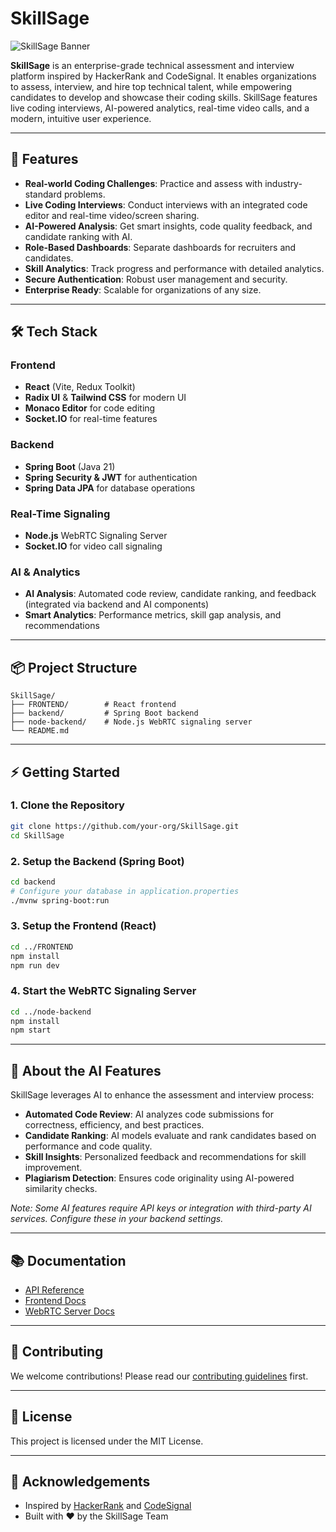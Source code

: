 # SkillSage

![SkillSage Banner](./rules/projectimage.png)

**SkillSage** is an enterprise-grade technical assessment and interview platform inspired by HackerRank and CodeSignal. It enables organizations to assess, interview, and hire top technical talent, while empowering candidates to develop and showcase their coding skills. SkillSage features live coding interviews, AI-powered analytics, real-time video calls, and a modern, intuitive user experience.

---

## 🚀 Features

- **Real-world Coding Challenges**: Practice and assess with industry-standard problems.
- **Live Coding Interviews**: Conduct interviews with an integrated code editor and real-time video/screen sharing.
- **AI-Powered Analysis**: Get smart insights, code quality feedback, and candidate ranking with AI.
- **Role-Based Dashboards**: Separate dashboards for recruiters and candidates.
- **Skill Analytics**: Track progress and performance with detailed analytics.
- **Secure Authentication**: Robust user management and security.
- **Enterprise Ready**: Scalable for organizations of any size.

---

## 🛠️ Tech Stack

### Frontend
- **React** (Vite, Redux Toolkit)
- **Radix UI** & **Tailwind CSS** for modern UI
- **Monaco Editor** for code editing
- **Socket.IO** for real-time features

### Backend
- **Spring Boot** (Java 21)
- **Spring Security & JWT** for authentication
- **Spring Data JPA** for database operations

### Real-Time Signaling
- **Node.js** WebRTC Signaling Server
- **Socket.IO** for video call signaling

### AI & Analytics
- **AI Analysis**: Automated code review, candidate ranking, and feedback (integrated via backend and AI components)
- **Smart Analytics**: Performance metrics, skill gap analysis, and recommendations

---

## 📦 Project Structure

```
SkillSage/
├── FRONTEND/        # React frontend
├── backend/         # Spring Boot backend
├── node-backend/    # Node.js WebRTC signaling server
└── README.md
```

---

## ⚡ Getting Started

### 1. Clone the Repository
```bash
git clone https://github.com/your-org/SkillSage.git
cd SkillSage
```

### 2. Setup the Backend (Spring Boot)
```bash
cd backend
# Configure your database in application.properties
./mvnw spring-boot:run
```

### 3. Setup the Frontend (React)
```bash
cd ../FRONTEND
npm install
npm run dev
```

### 4. Start the WebRTC Signaling Server
```bash
cd ../node-backend
npm install
npm start
```

---

## 🤖 About the AI Features

SkillSage leverages AI to enhance the assessment and interview process:
- **Automated Code Review**: AI analyzes code submissions for correctness, efficiency, and best practices.
- **Candidate Ranking**: AI models evaluate and rank candidates based on performance and code quality.
- **Skill Insights**: Personalized feedback and recommendations for skill improvement.
- **Plagiarism Detection**: Ensures code originality using AI-powered similarity checks.

*Note: Some AI features require API keys or integration with third-party AI services. Configure these in your backend settings.*

---

## 📚 Documentation
- [API Reference](./backend/docs)
- [Frontend Docs](./FRONTEND/README.md)
- [WebRTC Server Docs](./node-backend/README.md)

---

## 👥 Contributing
We welcome contributions! Please read our [contributing guidelines](CONTRIBUTING.md) first.

---

## 📝 License
This project is licensed under the MIT License.

---

## 🌟 Acknowledgements
- Inspired by [HackerRank](https://www.hackerrank.com/) and [CodeSignal](https://codesignal.com/)
- Built with ❤️ by the SkillSage Team
